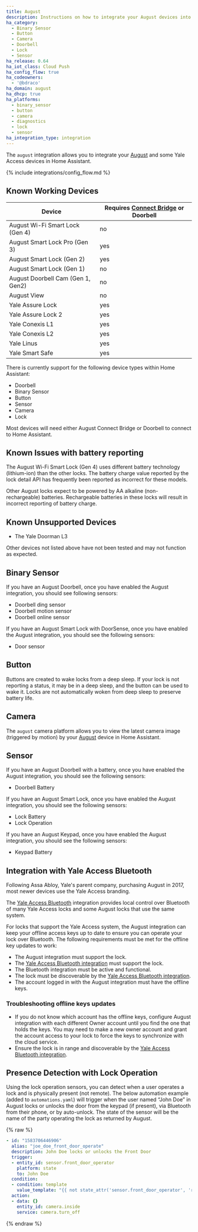 ```yaml
---
title: August
description: Instructions on how to integrate your August devices into Home Assistant.
ha_category:
  - Binary Sensor
  - Button
  - Camera
  - Doorbell
  - Lock
  - Sensor
ha_release: 0.64
ha_iot_class: Cloud Push
ha_config_flow: true
ha_codeowners:
  - '@bdraco'
ha_domain: august
ha_dhcp: true
ha_platforms:
  - binary_sensor
  - button
  - camera
  - diagnostics
  - lock
  - sensor
ha_integration_type: integration
---
```


The `august` integration allows you to integrate your [August](https://august.com/) and some Yale Access devices in Home Assistant.

{% include integrations/config_flow.md %}

## Known Working Devices

| Device                            | Requires [Connect Bridge](https://august.com/products/august-connect/) or Doorbell |
| --------------------------------- | ------------------------------------|
| August Wi-Fi Smart Lock (Gen 4) | no |
| August Smart Lock Pro (Gen 3) | yes |
| August Smart Lock (Gen 2) | yes |
| August Smart Lock (Gen 1) | no |
| August Doorbell Cam (Gen 1, Gen2) | no |
| August View | no |
| Yale Assure Lock | yes |
| Yale Assure Lock 2 | yes |
| Yale Conexis L1 | yes |
| Yale Conexis L2 | yes |
| Yale Linus | yes |
| Yale Smart Safe | yes |

There is currently support for the following device types within Home Assistant:

- Doorbell
- Binary Sensor
- Button
- Sensor
- Camera
- Lock

<div class='note'>
Most devices will need either August Connect Bridge or Doorbell to connect to Home Assistant.
</div>

## Known Issues with battery reporting 

The August Wi-Fi Smart Lock (Gen 4) uses different battery technology (lithium-ion) than the other locks. The battery charge value reported by the lock detail API has frequently been reported as incorrect for these models.
		
Other August locks expect to be powered by AA alkaline (non-rechargeable) batteries. Rechargeable batteries in these locks will result in incorrect reporting of battery charge.

## Known Unsupported Devices

- The Yale Doorman L3

Other devices not listed above have not been tested and may not function as expected.

## Binary Sensor

If you have an August Doorbell, once you have enabled the August integration, you should see following sensors:

- Doorbell ding sensor
- Doorbell motion sensor
- Doorbell online sensor

If you have an August Smart Lock with DoorSense, once you have enabled the August integration, you should see the following sensors:

- Door sensor

## Button

Buttons are created to wake locks from a deep sleep. If your lock is not reporting a status, it may be in a deep sleep, and the button can be used to wake it. Locks are not automatically woken from deep sleep to preserve battery life.

## Camera

The `august` camera platform allows you to view the latest camera image (triggered by motion) by your [August](https://august.com/) device in Home Assistant.

## Sensor

If you have an August Doorbell with a battery, once you have enabled the August integration, you should see the following sensors:

- Doorbell Battery

If you have an August Smart Lock, once you have enabled the August integration, you should see the following sensors:

- Lock Battery
- Lock Operation

If you have an August Keypad, once you have enabled the August integration, you should see the following sensors:

- Keypad Battery

## Integration with Yale Access Bluetooth

Following Assa Abloy, Yale's parent company, purchasing August in 2017, most newer devices use the Yale Access branding. 

The [Yale Access Bluetooth](/integrations/yalexs_ble) integration provides local control over Bluetooth of many Yale Access locks and some August locks that use the same system. 

For locks that support the Yale Access system, the August integration can keep your offline access keys up to date to ensure you can operate your lock over Bluetooth. The following requirements must be met for the offline key updates to work:

- The August integration must support the lock.
- The [Yale Access Bluetooth integration](/integrations/yalexs_ble) must support the lock.
- The Bluetooth integration must be active and functional.
- The lock must be discoverable by the [Yale Access Bluetooth integration](/integrations/yalexs_ble).
- The account logged in with the August integration must have the offline keys.

### Troubleshooting offline keys updates

- If you do not know which account has the offline keys, configure August integration with each different Owner account until you find the one that holds the keys. You may need to make a new owner account and grant the account access to your lock to force the keys to synchronize with the cloud service.
- Ensure the lock is in range and discoverable by the [Yale Access Bluetooth integration](/integrations/yalexs_ble).

## Presence Detection with Lock Operation

Using the lock operation sensors, you can detect when a user operates a lock and is physically present (not remote). The below automation example (added to `automations.yaml`) will trigger when the user named “John Doe” in August locks or unlocks the door from the keypad (if present), via Bluetooth from their phone, or by auto-unlock. The state of the sensor will be the name of the party operating the lock as returned by August.

{% raw %}

```yaml
- id: "1583706446906"
  alias: "joe_doe_front_door_operate"
  description: John Doe locks or unlocks the Front Door
  trigger:
  - entity_id: sensor.front_door_operator
    platform: state
    to: John Doe
  condition:
  - condition: template
    value_template: "{{ not state_attr('sensor.front_door_operator', 'remote') }}"
  action:
  - data: {}
    entity_id: camera.inside
    service: camera.turn_off
```

{% endraw %}
